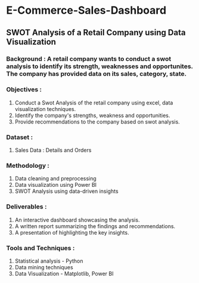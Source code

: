# E-Commerce-Sales-Dashboard

## SWOT Analysis of a Retail Company using Data Visualization

### Background : A retail company wants to conduct a swot analysis to identify its strength, weaknesses and opportunites. The company has provided data on its sales, category, state.

### Objectives : 
1. Conduct a Swot Analysis of the retail company using excel, data visualization techniques.
2. Identify the company's strengths, weakness and opportunities.
3. Provide recommendations to the company based on swot analysis.

### Dataset :
1. Sales Data : Details and Orders

### Methodology :
1. Data cleaning and preprocessing
2. Data visualization using Power BI
3. SWOT Analysis using data-driven insights

### Deliverables :
1. An interactive dashboard showcasing the analysis.
2. A written report summarizing the findings and recommendations.
3. A presentation of highlighting the key insights.

### Tools and Techniques :
1. Statistical analysis - Python
2. Data mining techniques
3. Data Visualization - Matplotlib, Power BI
